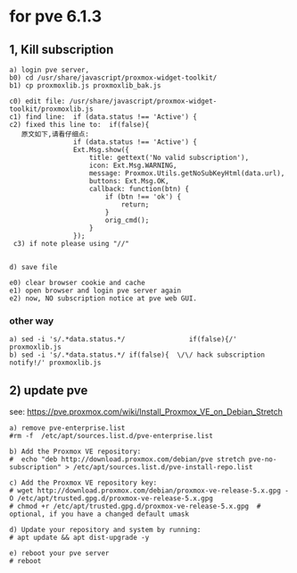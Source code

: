 

# for pve 6.1.3
## 1, Kill subscription
   
    a) login pve server,  
    b0) cd /usr/share/javascript/proxmox-widget-toolkit/  
    b1) cp proxmoxlib.js proxmoxlib_bak.js  
   
    c0) edit file: /usr/share/javascript/proxmox-widget-toolkit/proxmoxlib.js
    c1) find line:  if (data.status !== 'Active') {
    c2) fixed this line to:  if(false){
       原文如下,请看仔细点:
                    if (data.status !== 'Active') {
                    Ext.Msg.show({
                        title: gettext('No valid subscription'),
                        icon: Ext.Msg.WARNING,
                        message: Proxmox.Utils.getNoSubKeyHtml(data.url),
                        buttons: Ext.Msg.OK,
                        callback: function(btn) {
                            if (btn !== 'ok') {
                                return;
                            }
                            orig_cmd();
                        }
                    });
     c3) if note please using "//"

   
    d) save file
   
    e0) clear browser cookie and cache
    e1) open browser and login pve server again
    e2) now, NO subscription notice at pve web GUI.
   
 ### other way
    a) sed -i 's/.*data.status.*/                if(false){/' proxmoxlib.js
    b) sed -i 's/.*data.status.*/ if(false){  \/\/ hack subscription notify!/' proxmoxlib.js
   
## 2) update pve
  see: https://pve.proxmox.com/wiki/Install_Proxmox_VE_on_Debian_Stretch  
  
    a) remove pve-enterprise.list
    #rm -f  /etc/apt/sources.list.d/pve-enterprise.list
   
    b) Add the Proxmox VE repository:
    #  echo "deb http://download.proxmox.com/debian/pve stretch pve-no-subscription" > /etc/apt/sources.list.d/pve-install-repo.list
   
    c) Add the Proxmox VE repository key: 
    # wget http://download.proxmox.com/debian/proxmox-ve-release-5.x.gpg -O /etc/apt/trusted.gpg.d/proxmox-ve-release-5.x.gpg
    # chmod +r /etc/apt/trusted.gpg.d/proxmox-ve-release-5.x.gpg  # optional, if you have a changed default umask
   
    d) Update your repository and system by running:
    # apt update && apt dist-upgrade -y
    
    e) reboot your pve server
    # reboot
